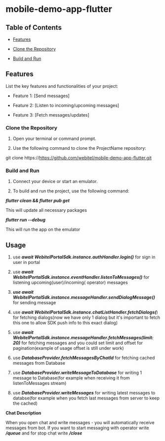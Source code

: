 # mobile-demo-app-flutter

## Table of Contents

- [Features](#features)

- [Clone the Repository](#clone-the-repository)

- [Build and Run](#build-and-run)

## Features

List the key features and functionalities of your project:

- Feature 1: [Send messages]

- Feature 2: [Listen to incoming/upcoming messages]

- Feature 3: [Fetch messages/updates]

### Clone the Repository

1. Open your terminal or command prompt.

2. Use the following command to clone the ProjectName repository:

git clone https://https://github.com/webitel/mobile-demo-app-flutter.git

### Build and Run

1. Connect your device or start an emulator.

2. To build and run the project, use the following command:

**_flutter clean && flutter pub get_**

This will update all necessary packages

**_flutter run --debug_**

This will run the app on the emulator

## Usage

1. use **_await WebitelPortalSdk.instance.authHandler.login()_** for sign in user in portal

2. use **_await WebitelPortalSdk.instance.eventHandler.listenToMessages()_** for listening upcoming(user)/incoming(
   operator)
   messages

3. **_use await WebitelPortalSdk.instance.messageHandler.sendDialogMessage()_** for sending message

4. use **_await WebitelPortalSdk.instance.chatListHandler.fetchDialogs(_**) for fetching dialogs(now we have only 1
   dialog but it's important to fetch this one to allow SDK push info to this exact dialog)

5. use **_await WebitelPortalSdk.instance.messageHandler.fetchMessages(limit: 20)_** for fetching messages and you could
   set limit and offset for pagination(example of usage offset is still under work)

6. use **_DatabaseProvider.fetchMessagesByChatId_** for fetching cached messages from Database

7. use **_DatabaseProvider.writeMessageToDatabase_** for writing 1 message to Database(for example when receiving it
   from
   listenToMessages stream)

8. use **_DatabaseProvider.writeMessages_** for writing latest messages to databse(for example when you fetch last
   messages
   from server to keep the cached)

**Chat Description**

When you open chat and write messages - you will automatically receive messages from bot. If you want to start messaging
with operator write _**/queue**_ and for stop chat write _**/close**_